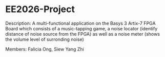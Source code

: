 # EE2026-Project

Description: A multi-functional application on the Basys 3 Artix-7 FPGA Board which consists of a music-tapping game, a noise locator (identify distance of noise source from the FPGA) as well as a noise meter (shows the volume level of surronding noise)

Members: Falicia Ong, Siew Yang Zhi